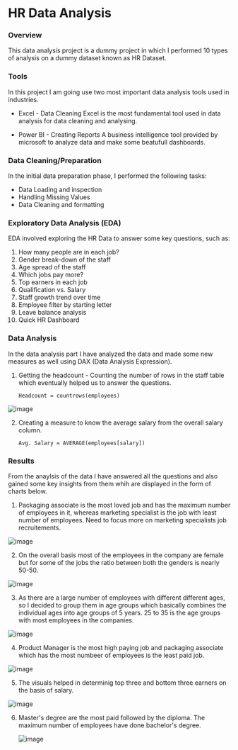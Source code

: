 # HR Data Analysis
### Overview
This data analysis project is a dummy project in which I performed 10 types of analysis on a dummy dataset known as HR Dataset.

### Tools
In this project I am going use two most important data analysis tools used in industries.

- Excel - Data Cleaning
  Excel is the most fundamental tool used in data analysis for data cleaning and analysing.
  
- Power BI - Creating Reports
  A business intelligence tool provided by microsoft to analyze data and make some beatufull dashboards.

### Data Cleaning/Preparation

In the initial data preparation phase, I performed the following tasks:
- Data Loading and inspection
- Handling Missing Values
- Data Cleaning and formatting

### Exploratory Data Analysis (EDA)

EDA involved exploring the HR Data to answer some key questions, such as:

1) How many people are in each job?
2) Gender break-down of the staff
3) Age spread of the staff
4) Which jobs pay more?
5) Top earners in each job
6) Qualification vs. Salary
7) Staff growth trend over time
8) Employee filter by starting letter
9) Leave balance analysis
10) Quick HR Dashboard

### Data Analysis

In the data analysis part I have analyzed the data and made some new measures as well using DAX (Data Analysis Expression).
1. Getting the headcount - Counting the number of rows in the staff table which eventually helped us to answer the questions.
   
   ``` DAX
   Headcount = countrows(employees)
   ```
   
![image](https://github.com/Vivek-Mishra-2/HR-Data-Analysis/assets/114797063/0895dde4-9a26-4e34-96cb-013fde54f758)


2. Creating a measure to know the average salary from the overall salary column.

   ```DAX
   Avg. Salary = AVERAGE(employees[salary])
   ```
   
### Results

From the anaylsis of the data I have answered all the questions and also gained some key insights from them whih are displayed in the form of charts below.

1. Packaging associate is the most loved job and has the maximum number of employees in it, whereas marketing specialist is the job with least number of employees. Need to focus more on marketing specialists job recruitements.

![image](https://github.com/Vivek-Mishra-2/HR-Data-Analysis/assets/114797063/b121968b-6c2f-4097-8455-3fcc2befd4d7)

                                           
2. On the overall basis most of the employees in the company are female but for some of the jobs the ratio between both the genders is nearly 50-50.

![image](https://github.com/Vivek-Mishra-2/HR-Data-Analysis/assets/114797063/96e41827-1681-4509-893d-cd37268afab6)



3. As there are a large number of employees with different different ages, so I decided to group them in age groups which basically combines the individual ages into age groups of 5 years. 25 to 35 is the age groups with most employees in the companies.

![image](https://github.com/Vivek-Mishra-2/HR-Data-Analysis/assets/114797063/0790efd2-4503-4e41-ac5f-875d6de9d4fd)



4. Product Manager is the most high paying job and packaging associate which has the most numbeer of employees is the least paid job.

![image](https://github.com/Vivek-Mishra-2/HR-Data-Analysis/assets/114797063/0c11d0f1-76b0-47ea-9839-26c6bafc3003)


5. The visuals helped in determinig top three and bottom three earners on the basis of salary. 

![image](https://github.com/Vivek-Mishra-2/HR-Data-Analysis/assets/114797063/56680b03-3d2d-407e-9403-8a90bf7a732c)

6. Master's degree are the most paid followed by the diploma. The maximum number of employees have done bachelor's degree.

    ![image](https://github.com/Vivek-Mishra-2/HR-Data-Analysis/assets/114797063/2e4c7eac-6cc9-468c-a6f7-14519c82faa0)
